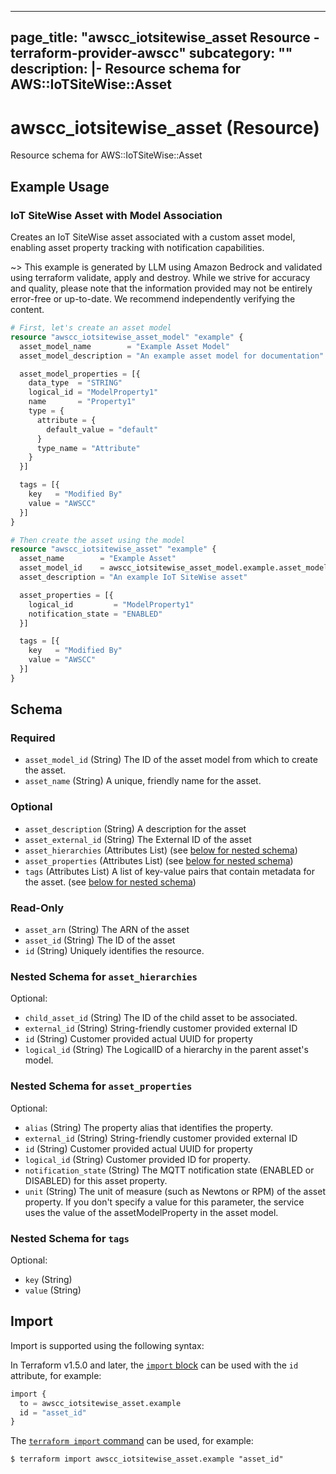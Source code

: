 
---
page_title: "awscc_iotsitewise_asset Resource - terraform-provider-awscc"
subcategory: ""
description: |-
  Resource schema for AWS::IoTSiteWise::Asset
---

# awscc_iotsitewise_asset (Resource)

Resource schema for AWS::IoTSiteWise::Asset

## Example Usage

### IoT SiteWise Asset with Model Association

Creates an IoT SiteWise asset associated with a custom asset model, enabling asset property tracking with notification capabilities.

~> This example is generated by LLM using Amazon Bedrock and validated using terraform validate, apply and destroy. While we strive for accuracy and quality, please note that the information provided may not be entirely error-free or up-to-date. We recommend independently verifying the content.

```terraform
# First, let's create an asset model
resource "awscc_iotsitewise_asset_model" "example" {
  asset_model_name        = "Example Asset Model"
  asset_model_description = "An example asset model for documentation"

  asset_model_properties = [{
    data_type  = "STRING"
    logical_id = "ModelProperty1"
    name       = "Property1"
    type = {
      attribute = {
        default_value = "default"
      }
      type_name = "Attribute"
    }
  }]

  tags = [{
    key   = "Modified By"
    value = "AWSCC"
  }]
}

# Then create the asset using the model
resource "awscc_iotsitewise_asset" "example" {
  asset_name        = "Example Asset"
  asset_model_id    = awscc_iotsitewise_asset_model.example.asset_model_id
  asset_description = "An example IoT SiteWise asset"

  asset_properties = [{
    logical_id         = "ModelProperty1"
    notification_state = "ENABLED"
  }]

  tags = [{
    key   = "Modified By"
    value = "AWSCC"
  }]
}
```

<!-- schema generated by tfplugindocs -->
## Schema

### Required

- `asset_model_id` (String) The ID of the asset model from which to create the asset.
- `asset_name` (String) A unique, friendly name for the asset.

### Optional

- `asset_description` (String) A description for the asset
- `asset_external_id` (String) The External ID of the asset
- `asset_hierarchies` (Attributes List) (see [below for nested schema](#nestedatt--asset_hierarchies))
- `asset_properties` (Attributes List) (see [below for nested schema](#nestedatt--asset_properties))
- `tags` (Attributes List) A list of key-value pairs that contain metadata for the asset. (see [below for nested schema](#nestedatt--tags))

### Read-Only

- `asset_arn` (String) The ARN of the asset
- `asset_id` (String) The ID of the asset
- `id` (String) Uniquely identifies the resource.

<a id="nestedatt--asset_hierarchies"></a>
### Nested Schema for `asset_hierarchies`

Optional:

- `child_asset_id` (String) The ID of the child asset to be associated.
- `external_id` (String) String-friendly customer provided external ID
- `id` (String) Customer provided actual UUID for property
- `logical_id` (String) The LogicalID of a hierarchy in the parent asset's model.


<a id="nestedatt--asset_properties"></a>
### Nested Schema for `asset_properties`

Optional:

- `alias` (String) The property alias that identifies the property.
- `external_id` (String) String-friendly customer provided external ID
- `id` (String) Customer provided actual UUID for property
- `logical_id` (String) Customer provided ID for property.
- `notification_state` (String) The MQTT notification state (ENABLED or DISABLED) for this asset property.
- `unit` (String) The unit of measure (such as Newtons or RPM) of the asset property. If you don't specify a value for this parameter, the service uses the value of the assetModelProperty in the asset model.


<a id="nestedatt--tags"></a>
### Nested Schema for `tags`

Optional:

- `key` (String)
- `value` (String)

## Import

Import is supported using the following syntax:

In Terraform v1.5.0 and later, the [`import` block](https://developer.hashicorp.com/terraform/language/import) can be used with the `id` attribute, for example:

```terraform
import {
  to = awscc_iotsitewise_asset.example
  id = "asset_id"
}
```

The [`terraform import` command](https://developer.hashicorp.com/terraform/cli/commands/import) can be used, for example:

```shell
$ terraform import awscc_iotsitewise_asset.example "asset_id"
```

